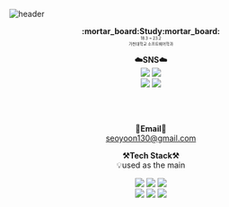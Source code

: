 ![header](https://capsule-render.vercel.app/api?type=waving&color=6A7BA2&height=250&section=header&text=SeoyoonHeo&fontSize=50&fontColor=FFDFDE) 

<p align="center">
    <Strong>:mortar_board:Study:mortar_board:</Strong> <br>
    <span style = "font-size:50%">18.3 ~ 23.2 <br> 가천대학교 소프트웨어학과 </span>
<p align="center">
    <Strong>☁️SNS☁️</Strong> <br>
    <a href="https://velog.io/@seoyoon130/" target="_blank"><img src="https://img.shields.io/badge/Velog-535D6C?style=flat-square&logo=Velog&logoColor=white"/></a>
    <a href="https://instagram.com/sseoyoonie?igshid=YmMyMTA2M2Y=" target="_blank"><img src="https://img.shields.io/badge/Instagram-000000?style=flat-square&logo=Instagram&logoColor=E4405F"/></a>
    <br>
    <a href="https://www.notion.so/CS-76c69b1c820c41e884f97df45d50ae13" target="_blank"><img src="https://img.shields.io/badge/CS-000000?style=flat-square&logo=Notion&logoColor=white"/></a>
    <a href="https://wool-peace-c5d.notion.site/2f3f4a38e5a1402e9bfb5b04f54ffb70" target="_blank"><img src="https://img.shields.io/badge/Economics-000000?style=flat-square&logo=Notion&logoColor=white"/></a>
    <br>
    

<br><br>
    <p align="center">
<Strong>📧Email📧</Strong><br>seoyoon130@gmail.com<br>
</p>
<p align="center">
    <Strong>⚒️Tech Stack⚒️</Strong><br>
    💡used as the main
</p>

<p align="center" display="inline-block">
  <img src="https://img.shields.io/badge/JAVA-007396?style=for-the-badge&logo=java&logoColor=white"> 
    <img src="https://img.shields.io/badge/Spring-6DB33F?style=for-the-badge&logo=Spring&logoColor=white">
    <img src="https://img.shields.io/badge/SpringBoot-6DB33F?style=for-the-badge&logo=SpringBoot&logoColor=white"> <br>
    <img src="https://img.shields.io/badge/mysql-4479A1?style=for-the-badge&logo=mysql&logoColor=white">
    <img src="https://img.shields.io/badge/AWS-232F3E?style=for-the-badge&logo=Amazon AWS&logoColor=white">
    <img src="https://img.shields.io/badge/Python-3776AB?style=for-the-badge&logo=Python&logoColor=white"> 
</p>

